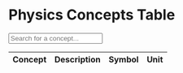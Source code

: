 <html>
<head>
  <title>Physics Concepts Table</title>
  <style>
    /* Styling for the table */
    table {
      border-collapse: collapse;
      width: 100%;
    }

    /* Styling for table cells */
    th, td {
      text-align: left;
      padding: 8px;
    }

    /* Cursor style for clickable headers */
    th {
      cursor: pointer;
    }

    /* Styling for the search input field */
    input[type="text"] {
      padding: 5px;
      width: 200px;
    }
  </style>
</head>
<body>
  <h1>Physics Concepts Table</h1>


  <input type="text" id="searchInput" placeholder="Search for a concept...">


  <table id="physicsTable">
    <thead>
      <tr>
        <th onclick="sortTable(0)">Concept</th>
        <th onclick="sortTable(1)">Description</th>
        <th onclick="sortTable(2)">Symbol</th>
        <th onclick="sortTable(3)">Unit</th>
      </tr>
    </thead>
    <tbody id="tableBody"></tbody>
  </table>

  <script>
    let concepts = [];

    // Physics concept data
    const physicsData = [
      { concept: 'Distance', description: 'The amount of space between two points', symbol: 'd', unit: 'm' },
      { concept: 'Time', description: 'The duration between two events', symbol: 't', unit: 's' },
      { concept: 'Velocity', description: 'Rate of change of displacement', symbol: 'v', unit: 'm/s' },
      { concept: 'Acceleration', description: 'Rate of change of velocity', symbol: 'a', unit: 'm/s²' },
      { concept: 'Force', description: 'Push or pull on an object', symbol: 'F', unit: 'N' },
      { concept: 'Mass', description: 'Amount of matter in an object', symbol: 'm', unit: 'kg' },
      { concept: 'Energy', description: 'Capacity to do work or produce heat', symbol: 'E', unit: 'J' },
      { concept: 'Power', description: 'Rate at which work is done or energy is transferred', symbol: 'P', unit: 'W' },
      { concept: 'Work', description: 'Product of force and displacement', symbol: 'W', unit: 'J' },
      { concept: 'Momentum', description: 'Mass in motion', symbol: 'p', unit: 'kg·m/s' },
      { concept: 'Gravity', description: 'Force of attraction between objects with mass', symbol: 'g', unit: 'N/kg' },
      { concept: 'Electric Charge', description: 'Property of matter that causes electrical interactions', symbol: 'Q', unit: 'C' },
      { concept: 'Electric Current', description: 'Flow of electric charge', symbol: 'I', unit: 'A' },
      { concept: 'Voltage', description: 'Electric potential difference', symbol: 'V', unit: 'V' },
      { concept: 'Resistance', description: 'Opposition to the flow of electric current', symbol: 'R', unit: 'Ω' },
      { concept: 'Capacitance', description: 'Ability to store electric charge', symbol: 'C', unit: 'F' },
      { concept: 'Magnetic Field', description: 'Region around a magnet where magnetic forces act', symbol: 'B', unit: 'T' },
      { concept: 'Electromagnetic Induction', description: 'Generation of electric current by changing magnetic fields', symbol: 'EMF', unit: 'V' }
    ];

    // Display all physics concepts initially
    displayConcepts(physicsData);

    function displayConcepts(concepts) {
      const tableBody = document.getElementById('tableBody');
      tableBody.innerHTML = ''; // Clear the table body

      // Loop through each concept and create table rows
      for (let i = 0; i < concepts.length; i++) {
        const concept = concepts[i];

        // Create a table row and populate it with concept data
        const row = document.createElement('tr');
        row.innerHTML = `
          <td>${concept.concept}</td>
          <td>${concept.description}</td>
          <td>${concept.symbol}</td>
          <td>${concept.unit}</td>
        `;

        tableBody.appendChild(row); // Add the row to the table body
      }
    }

    // Function sorts the table based on the selected column
    function sortTable(columnIndex) {
      const table = document.getElementById('physicsTable');
      const rows = Array.from(table.rows);

      rows.sort((rowA, rowB) => {
        const cellA = rowA.cells[columnIndex].textContent.trim();
        const cellB = rowB.cells[columnIndex].textContent.trim();

        return cellA.localeCompare(cellB); // Sort string values
      });

      // Reattach the sorted rows to the table
      for (let i = 0; i < rows.length; i++) {
        table.appendChild(rows[i]);
      }
    }

    // Add event listener to the search input field
    document.getElementById('searchInput').addEventListener('input', function() {
      const query = this.value.trim().toLowerCase();
      const filteredConcepts = physicsData.filter(concept =>
        concept.concept.toLowerCase().includes(query) ||
        concept.description.toLowerCase().includes(query) ||
        concept.symbol.toLowerCase().includes(query) ||
        concept.unit.toLowerCase().includes(query)
      );

      displayConcepts(filteredConcepts); // Display the filtered concepts in the table
    });
  </script>
</body>
</html>
